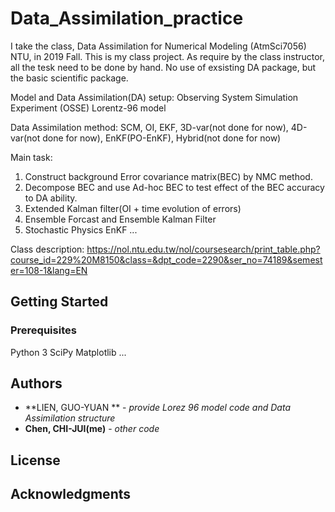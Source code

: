 # Data_Assimilation_practice

I take the class, Data Assimilation for Numerical Modeling (AtmSci7056) NTU, in 2019 Fall.
This is my class project. As require by the class instructor, all the tesk need to be done by hand.
No use of exsisting DA package, but the basic scientific package.


Model and Data Assimilation(DA) setup:
Observing System Simulation Experiment (OSSE)
Lorentz-96 model

Data Assimilation method: SCM, OI, EKF, 3D-var(not done for now), 4D-var(not done for now), EnKF(PO-EnKF), Hybrid(not done for now) 

Main task: 
1. Construct background Error covariance matrix(BEC) by NMC method.
2. Decompose BEC and use Ad-hoc BEC to test effect of the BEC accuracy to DA ability.
3. Extended Kalman filter(OI + time evolution of errors)
4. Ensemble Forcast and Ensemble Kalman Filter
5. Stochastic Physics EnKF
...

Class description: https://nol.ntu.edu.tw/nol/coursesearch/print_table.php?course_id=229%20M8150&class=&dpt_code=2290&ser_no=74189&semester=108-1&lang=EN

## Getting Started



### Prerequisites

Python 3
SciPy
Matplotlib
...


## Authors

* **LIEN, GUO-YUAN ** - *provide Lorez 96 model code and Data Assimilation structure*
* **Chen, CHI-JUI(me)** - *other code*


## License


## Acknowledgments


